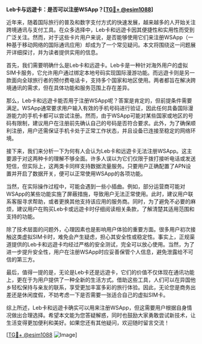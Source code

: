 **Leb卡与远遊卡：是否可以注册WSApp？[[TG💪+ @esim1088](https://t.me/s/esim1088)]**

近年来，随着国际旅行的普及和数字支付方式的快速发展，越来越多的人开始关注跨境通讯与支付工具。在众多选择中，Leb卡和远遊卡因其便捷性和实用性而受到广泛关注。然而，对于这些卡片用户来说，是否能够使用它们来注册WSApp（一种基于移动网络的国际通讯应用）却成为了一个常见疑问。本文将围绕这一问题展开详细探讨，并为读者提供实用的信息。

首先，我们需要明确什么是Leb卡和远遊卡。Leb卡是一种针对海外用户的虚拟SIM卡服务，它允许用户通过绑定本地号码实现国际漫游功能。而远遊卡则是另一款面向全球旅行者的预付费电话卡，支持多个国家和地区使用。两者都旨在解决跨境通讯的需求，但在具体功能和服务范围上存在差异。

那么，Leb卡和远遊卡能否用于注册WSApp呢？答案是肯定的，但前提条件需要满足。WSApp通常要求用户输入有效的手机号码进行验证，因此任何具备国际漫游能力的手机卡都可以尝试注册。然而，由于WSApp可能对某些国家或地区的号码有限制，建议用户在注册前先确认自己的号码是否符合要求。此外，为了确保顺利注册，用户还需保证手机卡处于正常工作状态，并且设备已连接至稳定的网络环境。

接下来，我们来分析一下为何有人会认为Leb卡和远遊卡无法注册WSApp。这主要源于对这两种卡的理解不够全面。许多人误以为它们仅限于拨打接听电话或发送短信，但实际上，这两类卡同样支持数据流量服务。只要用户正确配置了APN设置并开启了数据开关，便可以正常使用WSApp的各项功能。

当然，在实际操作过程中，可能会遇到一些小插曲。例如，部分运营商可能对WSApp的某些功能实施了屏蔽措施，导致用户无法正常使用。此时，建议用户联系客服寻求帮助，或者更换其他支持该应用的服务商。同时，为了避免不必要的麻烦，建议用户在购买Leb卡或远遊卡时仔细阅读相关条款，了解清楚其适用范围和支持的功能。

除了技术层面的问题外，心理因素也是影响用户体验的重要方面。很多用户初次接触这类虚拟SIM卡时，难免会产生疑虑，担心其安全性或稳定性。事实上，正规渠道提供的Leb卡和远遊卡均经过严格的安全测试，完全可以放心使用。当然，为了进一步提升安全性，用户在注册WSApp时应妥善保管个人信息，避免泄露给不可信的第三方。

最后，值得一提的是，无论是Leb卡还是远遊卡，它们的价值不仅体现在通讯功能上，更在于为用户提供了一种全新的生活方式。借助这些工具，人们可以在异国他乡轻松保持与亲友的联系，享受更加丰富多彩的旅行体验。因此，无论您是商务出差还是休闲度假，不妨考虑一下是否需要一张适合自己的虚拟SIM卡。

综上所述，Leb卡和远遊卡确实可以用来注册WSApp，但这需要用户根据自身情况做出合理选择。希望本文能为您答疑解惑，同时也鼓励大家勇敢尝试新技术，让生活变得更加便利和美好。如果您还有其他疑问，欢迎随时留言交流！

[[TG💪+ @esim1088](https://t.me/s/esim1088) ![Image](https://i.postimg.cc/4NQfJmqS/Snipaste-2025-05-13-00-14-12.png)]